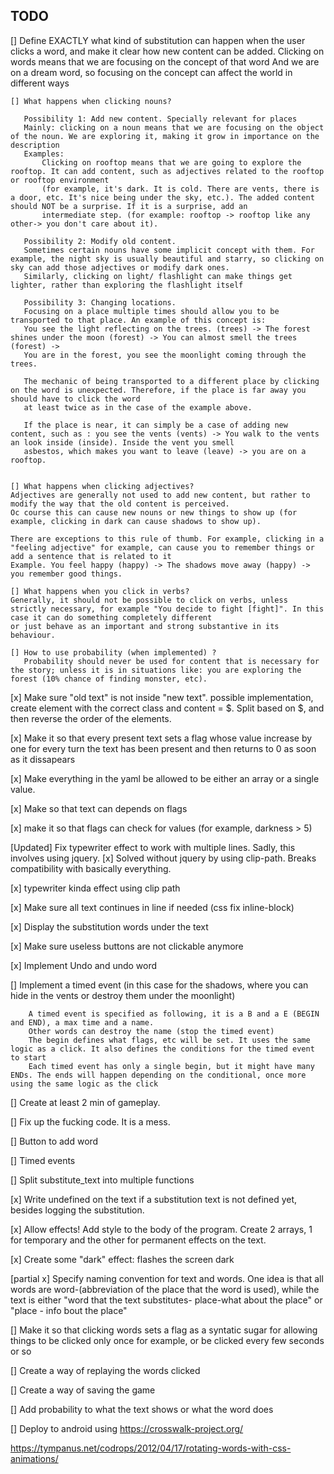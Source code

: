 TODO
---------

[] Define EXACTLY what kind of substitution can happen when the user clicks a word, and make it clear how new content can be added. 
    Clicking on words means that we are focusing on the concept of that word
    And we are on a dream word, so focusing on the concept can affect the world in different ways
    
    [] What happens when clicking nouns?
    
       Possibility 1: Add new content. Specially relevant for places
       Mainly: clicking on a noun means that we are focusing on the object of the noun. We are exploring it, making it grow in importance on the description
       Examples:
           Clicking on rooftop means that we are going to explore the rooftop. It can add content, such as adjectives related to the rooftop or rooftop environment
           (for example, it's dark. It is cold. There are vents, there is a door, etc. It's nice being under the sky, etc.). The added content should NOT be a surprise. If it is a surprise, add an 
           intermediate step. (for example: rooftop -> rooftop like any other-> you don't care about it).
       
       Possibility 2: Modify old content.
       Sometimes certain nouns have some implicit concept with them. For example, the night sky is usually beautiful and starry, so clicking on sky can add those adjectives or modify dark ones.
       Similarly, clicking on light/ flashlight can make things get lighter, rather than exploring the flashlight itself
       
       Possibility 3: Changing locations.
       Focusing on a place multiple times should allow you to be transported to that place. An example of this concept is:
       You see the light reflecting on the trees. (trees) -> The forest shines under the moon (forest) -> You can almost smell the trees (forest) -> 
       You are in the forest, you see the moonlight coming through the trees.
       
       The mechanic of being transported to a different place by clicking on the word is unexpected. Therefore, if the place is far away you should have to click the word
       at least twice as in the case of the example above.
       
       If the place is near, it can simply be a case of adding new content, such as : you see the vents (vents) -> You walk to the vents an look inside (inside). Inside the vent you smell
       asbestos, which makes you want to leave (leave) -> you are on a rooftop.
           

    [] What happens when clicking adjectives?
    Adjectives are generally not used to add new content, but rather to modify the way that the old content is perceived.
    Oc course this can cause new nouns or new things to show up (for example, clicking in dark can cause shadows to show up). 
    
    There are exceptions to this rule of thumb. For example, clicking in a "feeling adjective" for example, can cause you to remember things or add a sentence that is related to it
    Example. You feel happy (happy) -> The shadows move away (happy) -> you remember good things.
    
    [] What happens when you click in verbs?
    Generally, it should not be possible to click on verbs, unless strictly necessary, for example "You decide to fight [fight]". In this case it can do something completely different
    or just behave as an important and strong substantive in its behaviour.
    
    [] How to use probability (when implemented) ?
       Probability should never be used for content that is necessary for the story; unless it is in situations like: you are exploring the forest (10% chance of finding monster, etc).
        

[x] Make sure "old text" is not inside "new text". possible implementation, create element with the correct class and content = $. Split based on $, and then reverse the order of the elements.

[x] Make it so that every present text sets a flag whose value increase by one for every turn the text has been present and then returns to 0 as soon as it dissapears

[x] Make everything in the yaml be allowed to be either an array or a single value.

[x] Make so that text can depends on flags

[x] make it so that flags can check for values (for example, darkness > 5)

[Updated] Fix typewriter effect to work with multiple lines. Sadly, this involves using jquery.
    [x] Solved without jquery by using clip-path. Breaks compatibility with basically everything. 

[x] typewriter kinda effect using clip path

[x] Make sure all text continues in line if needed (css fix inline-block)

[x] Display the substitution words under the text

[x] Make sure useless buttons are not clickable anymore

[x] Implement Undo and undo word 

[] Implement a timed event (in this case for the shadows, where you can hide in the vents or destroy them under the moonlight)
    
        A timed event is specified as following, it is a B and a E (BEGIN and END), a max time and a name.
        Other words can destroy the name (stop the timed event)
        The begin defines what flags, etc will be set. It uses the same logic as a click. It also defines the conditions for the timed event to start
        Each timed event has only a single begin, but it might have many ENDs. The ends will happen depending on the conditional, once more using the same logic as the click

[] Create at least 2 min of gameplay.

[] Fix up the fucking code. It is a mess.

[] Button to add word

[] Timed events

[] Split substitute_text into multiple functions

[x] Write undefined on the text if a substitution text is not defined yet, besides logging the substitution.

[x] Allow effects! Add style to the body of the program. Create 2 arrays, 1 for temporary and the other for permanent effects on the text.

[x] Create some "dark" effect: flashes the screen dark


[partial x] Specify naming convention for text and words. One idea is that all words are  word-(abbreviation of the place that the word is used), while the text is either "word that the text substitutes- place-what about the place" or "place - info bout the place"

[] Make it so that clicking words sets a flag as a syntatic sugar for allowing things to be clicked only once for example, or be clicked every few seconds or so

[] Create a way of replaying the words clicked

[] Create a way of saving the game

[] Add probability to what the text shows or what the word does

[] Deploy to android using https://crosswalk-project.org/ 

https://tympanus.net/codrops/2012/04/17/rotating-words-with-css-animations/